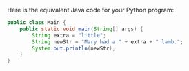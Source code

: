 Here is the equivalent Java code for your Python program:

```java
public class Main {
    public static void main(String[] args) {
        String extra = "little";
        String newStr = "Mary had a " + extra + " lamb.";
        System.out.println(newStr);
    }
}
```
